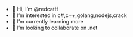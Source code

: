 - 👋 Hi, I’m @redcatH
- 👀 I’m interested in c#,c++,golang,nodejs,crack
- 🌱 I’m currently learning more
- 💞️ I’m looking to collaborate on .net
<!--- - 📫 How to reach me ...--->

<!---
redcatH/redcatH is a ✨ special ✨ repository because its `README.md` (this file) appears on your GitHub profile.
You can click the Preview link to take a look at your changes.
--->
